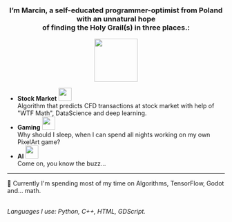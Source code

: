 
<!--
**Vasamir1/Vasamir1** is a ✨ _special_ ✨ repository because its `README.md` (this file) appears on your GitHub profile.

Here are some ideas to get you started:

- 🔭 I’m currently working on ...
- 🌱 I’m currently learning ...
- 👯 I’m looking to collaborate on ...
- 🤔 I’m looking for help with ...
- 💬 Ask me about ...
- 📫 How to reach me: ...
- 😄 Pronouns: ...
- ⚡ Fun fact: ...
-->
<div id="header" align="center">
<h3>I’m Marcin, a self-educated programmer-optimist from Poland with an unnatural hope <br>of finding the Holy Grail(s) in three places.: </h3>
  <img src="https://media.giphy.com/media/v1.Y2lkPTc5MGI3NjExbjhodGVwZDYzdm05bHdmcXBjNHJuY2czaHR5eWRjYzVoOTZkY3YycSZlcD12MV9pbnRlcm5hbF9naWZfYnlfaWQmY3Q9cw/kJV3yFjaVYtlP0CMOR/giphy.gif" width="100"/>
</div>
<ul>
  <li><strong>Stock Market</strong>
    <img src="https://github.githubassets.com/images/icons/emoji/unicode/1f4b5.png?v8" width=30/>
    <br>Algorithm that predicts CFD transactions at stock market with help of "WTF Math", DataScience and deep learning.</li>
  <li><strong>Gaming</strong>
    <img src="https://github.githubassets.com/images/icons/emoji/unicode/1f579.png?v8" width=30/>
    <br>Why should I sleep, when I can spend all nights working on my own PixelArt game?</li>
  <li><strong>AI</strong>
    <img src="https://github.githubassets.com/images/icons/emoji/unicode/1f412.png?v8" width=30/>
    <br>Come on, you know the buzz...</li>
</ul>
<hr>

<p>🔭 Currently I'm spending most of my time on Algorithms, TensorFlow, Godot and... math.</p>

<footer>
  <br><i>Languages I use: Python, C++, HTML, GDScript.</i>
</footer>

